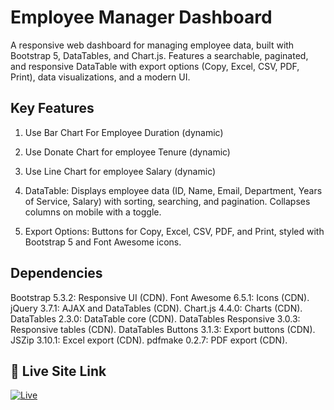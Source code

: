 # Employee Manager Dashboard



A responsive web dashboard for managing employee data, built with Bootstrap 5, DataTables, and Chart.js. Features a searchable, paginated, and responsive DataTable with export options (Copy, Excel, CSV, PDF, Print), data visualizations, and a modern UI.


## Key Features
1.  Use Bar Chart For Employee Duration (dynamic)

2.  Use Donate Chart for employee Tenure (dynamic)

3.  Use Line Chart for employee Salary (dynamic)

4.   DataTable: Displays employee data (ID, Name, Email, Department, Years of Service, Salary) with sorting, searching, and pagination. Collapses columns on mobile with a toggle.

5.  Export Options: Buttons for Copy, Excel, CSV, PDF, and Print, styled with Bootstrap 5 and Font Awesome icons.

## Dependencies

Bootstrap 5.3.2: Responsive UI (CDN).
Font Awesome 6.5.1: Icons (CDN).
jQuery 3.7.1: AJAX and DataTables (CDN).
Chart.js 4.4.0: Charts (CDN).
DataTables 2.3.0: DataTable core (CDN).
DataTables Responsive 3.0.3: Responsive tables (CDN).
DataTables Buttons 3.1.3: Export buttons (CDN).
JSZip 3.10.1: Excel export (CDN).
pdfmake 0.2.7: PDF export (CDN).

 

## 🔗 Live Site Link
[![Live]([https://img.shields.io/badge/Click_Here_For_Restaurant_APP-000?style=for-the-badge&logo=ko-fi&logoColor=white)](https://sparkly-longma-26edc6.netlify.app](https://fabulous-gnome-202f19.netlify.app/))

